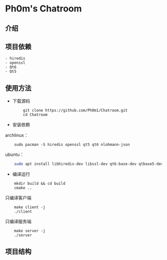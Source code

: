 # Ph0m's Chatroom

## 介绍

## 项目依赖

    - hiredis
    - openssl
    - Qt6
    - Qt5

## 使用方法

- 下载源码
    
```shell
        git clone https://github.com/Ph0m1/Chatroom.git
        cd Chatroom
```
    
- 安装依赖
    
archlinux：

```shell
    sudo pacman -S hiredis openssl qt5 qt6 nlohmann-json
```

ubuntu：
    
```sh
    sudo apt install libhiredis-dev libssl-dev qt6-base-dev qtbase5-dev qttools5-dev-tools qttools5-dev qt6-tools-dev qt6-tools-dev-tools qt6-linguist-tools nlohmann-json-dev
```

- 编译运行

```shell
    mkdir build && cd build
    cmake .. 
```
只编译客户端
```shell
    make client -j
    ./client
```
只编译服务端
```shell
    make server -j
    ./server
```

## 项目结构

